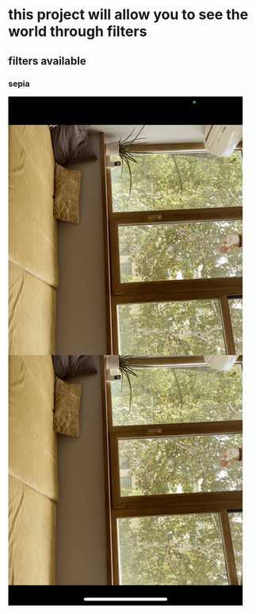 # this project will allow you to see the world through filters
## filters available
### sepia
![sepia](images/sepia.png)
